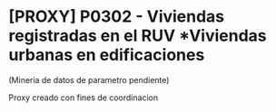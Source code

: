# [PROXY] P0302 - Viviendas registradas en el RUV *Viviendas urbanas en edificaciones

(Mineria de datos de parametro pendiente)

Proxy creado con fines de coordinacion